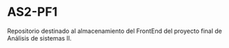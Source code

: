 # AS2-PF1
Repositorio destinado al almacenamiento del FrontEnd del proyecto final de Análisis de sistemas II.
